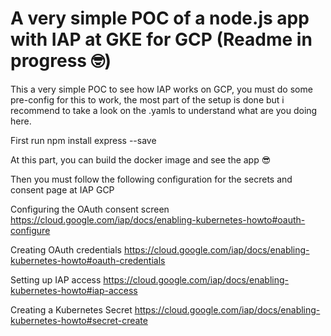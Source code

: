 # A very simple POC of a node.js app with IAP at GKE for GCP (Readme in progress :nerd_face:)

This a very simple POC to see how IAP works on GCP, you must do some pre-config for this to work, the most part of the setup is done but i recommend to take a look on the .yamls to understand what are you doing here.


First run
npm install express --save

At this part, you can build the docker image and see the app :sunglasses:

Then you must follow the following configuration for the secrets and consent page at IAP GCP

Configuring the OAuth consent screen
https://cloud.google.com/iap/docs/enabling-kubernetes-howto#oauth-configure

Creating OAuth credentials
https://cloud.google.com/iap/docs/enabling-kubernetes-howto#oauth-credentials

Setting up IAP access
https://cloud.google.com/iap/docs/enabling-kubernetes-howto#iap-access

Creating a Kubernetes Secret
https://cloud.google.com/iap/docs/enabling-kubernetes-howto#secret-create
